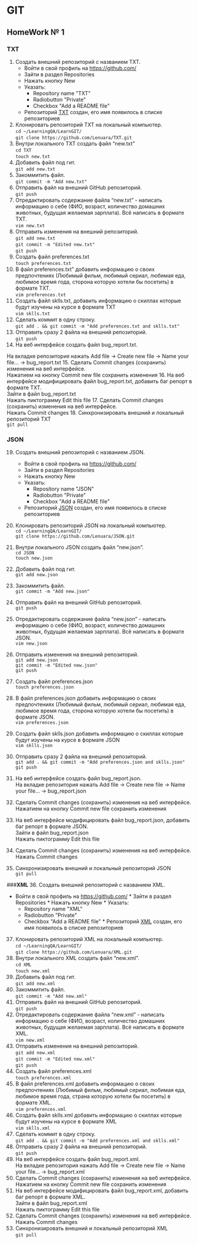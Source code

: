 
# GIT
## HomeWork № 1

### **TXT**
1. Создать внешний репозиторий c названием TXT. 
    * Войти в свой профиль на https://github.com/ 
    * Зайти в раздел Repositories
    * Нажать кнопку New 
    * Указать:
       * Repository name "TXT"
       * Radiobutton "Private"
       * Checkbox "Add a README file"
    * Репозиторий [TXT](https://github.com/Lenuara/TXT) создан, его имя появилось в списке репозиториев 
2. Клонировать репозиторий TXT на локальный компьютер.  
    `cd ~/LearningQA/LearnGIT/`  
    `git clone https://github.com/Lenuara/TXT.git`
3. Внутри локального TXT создать файл “new.txt”  
    `cd TXT`  
    `touch new.txt`
4. Добавить файл под гит.  
    `git add new.txt`
5. Закоммитить файл.  
    `git commit -m "Add new.txt"`
6. Отправить файл на внешний GitHub репозиторий.  
    `git push`
7. Отредактировать содержание файла “new.txt” - написать информацию о себе (ФИО, возраст, количество домашних животных, будущая желаемая зарплата). Всё написать в формате TXT.  
    `vim new.txt`
8. Отправить изменения на внешний репозиторий.  
    `git add new.txt`  
    `git commit -m "Edited new.txt"`  
    `git push`
9. Создать файл preferences.txt  
    `touch preferences.txt`
10. В файл preferences.txt” добавить информацию о своих предпочтениях (Любимый фильм, любимый сериал, любимая еда, любимое время года, сторона которую хотели бы посетить) в формате TXT.  
    `vim preferences.txt`
11. Создать файл sklls.txt, добавить информацию о скиллах которые будут изучены на курсе в формате TXT   
    `vim sklls.txt`
12. Сделать коммит в одну строку.  
    `git add . && git commit -m "Add preferences.txt and sklls.txt"`
13. Отправить сразу 2 файла на внешний репозиторий.  
    `git push`
14. На веб интерфейсе создать файл bug_report.txt.  
  
   На вкладке репозитория нажать Add file -> Create new file -> Name your file... -> bug_report.txt
15. Сделать Commit changes (сохранить) изменения на веб интерфейсе.  
   Нажатием на кнопку Commit new file сохранить изменения
16. На веб интерфейсе модифицировать файл bug_report.txt, добавить баг репорт в формате TXT.  
   Зайти в файл bug_report.txt  
   Нажать пиктограмму Edit this file
17. Сделать Commit changes (сохранить) изменения на веб интерфейсе.  
    Нажать Commit changes
18. Синхронизировать внешний и локальный репозиторий TXT  
   `git pull`


### **JSON**

19. Создать внешний репозиторий c названием JSON.  
    * Войти в свой профиль на https://github.com/ 
    * Зайти в раздел Repositories
    * Нажать кнопку New 
    * Указать:
       * Repository name "JSON"
       * Radiobutton "Private"
       * Checkbox "Add a README file"
    * Репозиторий [JSON](https://github.com/Lenuara/JSON) создан, его имя появилось в списке репозиториев 

20. Клонировать репозиторий JSON на локальный компьютер.  
   `cd ~/LearningQA/LearnGIT/`  
   `git clone https://github.com/Lenuara/JSON.git`
21. Внутри локального JSON создать файл “new.json”.  
   `cd JSON`  
   `touch new.json`
22. Добавить файл под гит.  
   `git add new.json`
23. Закоммитить файл.  
   `git commit -m "Add new.json"`
24. Отправить файл на внешний GitHub репозиторий.  
   `git push`
25. Отредактировать содержание файла “new.json” - написать информацию о себе (ФИО, возраст, количество домашних животных, будущая желаемая зарплата). Всё написать в формате JSON.  
   `vim new.json`
26. Отправить изменения на внешний репозиторий.  
   `git add new.json`  
   `git commit -m "Edited new.json"`  
   `git push`
27. Создать файл preferences.json  
   `touch preferences.json`
28. В файл preferences.json добавить информацию о своих предпочтениях (Любимый фильм, любимый сериал, любимая еда, любимое время года, сторона которую хотели бы посетить) в формате JSON.  
   `vim preferences.json`
29. Создать файл sklls.json добавить информацию о скиллах которые будут изучены на курсе в формате JSON  
   `vim sklls.json` 
30. Отправить сразу 2 файла на внешний репозиторий.  
   `git add . && git commit -m "Add preferences.json and sklls.json"`  
   `git push`
31. На веб интерфейсе создать файл bug_report.json.  
    На вкладке репозитория нажать Add file -> Create new file -> Name your file... -> bug_report.json
32. Сделать Commit changes (сохранить) изменения на веб интерфейсе.  
    Нажатием на кнопку Commit new file сохранить изменения
33. На веб интерфейсе модифицировать файл bug_report.json, добавить баг репорт в формате JSON.  
    Зайти в файл bug_report.json  
    Нажать пиктограмму Edit this file
34. Сделать Commit changes (сохранить) изменения на веб интерфейсе.  
    Нажать Commit changes  
35. Синхронизировать внешний и локальный репозиторий JSON  
   `git pull`


###**XML**
36. Создать внешний репозиторий c названием XML.  
   * Войти в свой профиль на https://github.com/ 
    * Зайти в раздел Repositories
    * Нажать кнопку New 
    * Указать:
       * Repository name "XML"
       * Radiobutton "Private"
       * Checkbox "Add a README file"
    * Репозиторий [XML](https://github.com/Lenuara/XML) создан, его имя появилось в списке репозиториев
37. Клонировать репозиторий XML на локальный компьютер.  
   `cd ~/LearningQA/LearnGIT/`  
    `git clone https://github.com/Lenuara/XML.git`
38. Внутри локального XML создать файл “new.xml”.  
   `cd XML`  
    `touch new.xml`
39. Добавить файл под гит.  
    `git add new.xml`
40. Закоммитить файл.  
   `git commit -m "Add new.xml"`
41. Отправить файл на внешний GitHub репозиторий.  
   `git push`
42. Отредактировать содержание файла “new.xml” - написать информацию о себе (ФИО, возраст, количество домашних животных, будущая желаемая зарплата). Всё написать в формате XML.  
   `vim new.xml`
43. Отправить изменения на внешний репозиторий.  
   `git add new.xml`  
   `git commit -m "Edited new.xml"`  
   `git push`
44. Создать файл preferences.xml  
   `touch preferences.xml`
45. В файл preferences.xml добавить информацию о своих предпочтениях (Любимый фильм, любимый сериал, любимая еда, любимое время года, страна которую хотели бы посетить) в формате XML.  
   `vim preferences.xml`
46. Создать файл sklls.xml добавить информацию о скиллах которые будут изучены на курсе в формате XML  
   `vim sklls.xml`
47. Сделать коммит в одну строку.  
  `git add . && git commit -m "Add preferences.xml and sklls.xml"` 
48. Отправить сразу 2 файла на внешний репозиторий.  
   `git push`
49. На веб интерфейсе создать файл bug_report.xml.  
   На вкладке репозитория нажать Add file -> Create new file -> Name your file... -> bug_report.xml
50. Сделать Commit changes (сохранить) изменения на веб интерфейсе.  
   Нажатием на кнопку Commit new file сохранить изменения
51. На веб интерфейсе модифицировать файл bug_report.xml, добавить баг репорт в формате XML.  
   Зайти в файл bug_report.xml  
   Нажать пиктограмму Edit this file
52. Сделать Commit changes (сохранить) изменения на веб интерфейсе.  
   Нажать Commit changes
53. Синхронизировать внешний и локальный репозиторий XML  
   `git pull` 
